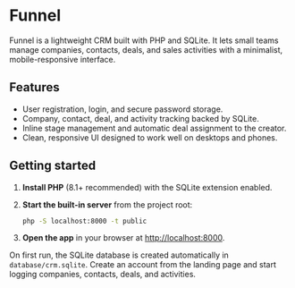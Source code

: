 # Funnel

Funnel is a lightweight CRM built with PHP and SQLite. It lets small teams manage companies, contacts, deals, and sales activities with a minimalist, mobile-responsive interface.

## Features

* User registration, login, and secure password storage.
* Company, contact, deal, and activity tracking backed by SQLite.
* Inline stage management and automatic deal assignment to the creator.
* Clean, responsive UI designed to work well on desktops and phones.

## Getting started

1. **Install PHP** (8.1+ recommended) with the SQLite extension enabled.
2. **Start the built-in server** from the project root:

   ```bash
   php -S localhost:8000 -t public
   ```

3. **Open the app** in your browser at [http://localhost:8000](http://localhost:8000).

On first run, the SQLite database is created automatically in `database/crm.sqlite`. Create an account from the landing page and start logging companies, contacts, deals, and activities.
